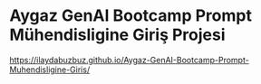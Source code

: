 # Aygaz GenAI Bootcamp Prompt Mühendisligine Giriş Projesi
https://ilaydabuzbuz.github.io/Aygaz-GenAI-Bootcamp-Prompt-Muhendisligine-Giris/
